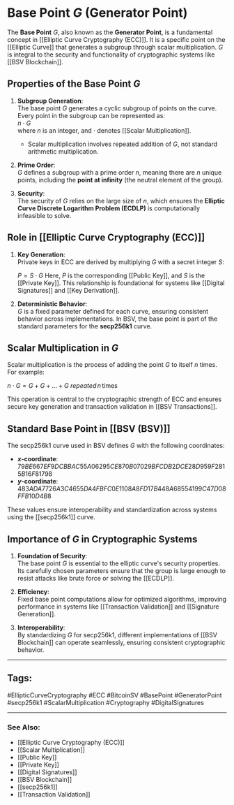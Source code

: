 # Base Point $G$ (Generator Point)

The **Base Point** $G$, also known as the **Generator Point**, is a fundamental concept in [[Elliptic Curve Cryptography (ECC)]]. It is a specific point on the [[Elliptic Curve]] that generates a subgroup through scalar multiplication.  $G$ is integral to the security and functionality of cryptographic systems like [[BSV Blockchain]].

## Properties of the Base Point $G$

1. **Subgroup Generation**:  
   The base point $G$ generates a cyclic subgroup of points on the curve. Every point in the subgroup can be represented as:  
   $n \cdot G$  
   where $n$ is an integer, and $\cdot$ denotes [[Scalar Multiplication]].  
   - Scalar multiplication involves repeated addition of  $G$, not standard arithmetic multiplication.  

2. **Prime Order**:  
   $G$ defines a subgroup with a prime order $n$, meaning there are $n$ unique points, including the **point at infinity** (the neutral element of the group).  

3. **Security**:  
   The security of $G$ relies on the large size of $n$, which ensures the **Elliptic Curve Discrete Logarithm Problem (ECDLP)** is computationally infeasible to solve.  

## Role in [[Elliptic Curve Cryptography (ECC)]]

1. **Key Generation**:  
   Private keys in ECC are derived by multiplying $G$ with a secret integer $S$:  
   
   $P = S \cdot G$ 
   Here, $P$ is the corresponding [[Public Key]], and $S$ is the [[Private Key]]. This relationship is foundational for systems like [[Digital Signatures]] and [[Key Derivation]].  

2. **Deterministic Behavior**:  
   $G$ is a fixed parameter defined for each curve, ensuring consistent behavior across implementations. In BSV, the base point is part of the standard parameters for the **secp256k1** curve.  

## Scalar Multiplication in $G$

Scalar multiplication is the process of adding the point $G$ to itself $n$ times. For example:  

$n \cdot G = G + G + \ldots + G$ 
$repeated \, n \, \text{times}$

This operation is central to the cryptographic strength of ECC and ensures secure key generation and transaction validation in [[BSV Transactions]].  

## Standard Base Point in [[BSV (BSV)]]

The secp256k1 curve used in BSV defines $G$ with the following coordinates:

- **$x$-coordinate**:  
  $79BE667EF9DCBBAC55A06295CE870B07029BFCDB2DCE28D959F2815B16F81798$
- **$y$-coordinate**:  
  $483ADA7726A3C4655DA4FBFC0E1108A8FD17B448A68554199C47D08FFB10D4B8$

These values ensure interoperability and standardization across systems using the [[secp256k1]] curve.  

## Importance of $G$ in Cryptographic Systems

1. **Foundation of Security**:  
   The base point $G$ is essential to the elliptic curve's security properties. Its carefully chosen parameters ensure that the group is large enough to resist attacks like brute force or solving the [[ECDLP]].

2. **Efficiency**:  
   Fixed base point computations allow for optimized algorithms, improving performance in systems like [[Transaction Validation]] and [[Signature Generation]].

3. **Interoperability**:  
   By standardizing $G$ for secp256k1, different implementations of [[BSV Blockchain]] can operate seamlessly, ensuring consistent cryptographic behavior.  

---

## Tags:
#EllipticCurveCryptography #ECC #BitcoinSV #BasePoint #GeneratorPoint #secp256k1 #ScalarMultiplication #Cryptography #DigitalSignatures

---

### See Also:
- [[Elliptic Curve Cryptography (ECC)]]
- [[Scalar Multiplication]]
- [[Public Key]]
- [[Private Key]]
- [[Digital Signatures]]
- [[BSV Blockchain]]
- [[secp256k1]]
- [[Transaction Validation]]
